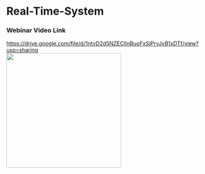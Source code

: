 # Real-Time-System
### Webinar Video Link
https://drive.google.com/file/d/1ntvD2d5NZEClInBuoFxSjPrvJvB1xDTf/view?usp=sharing  
<img src="https://user-images.githubusercontent.com/76240694/119287069-50a4b100-bc78-11eb-803d-8aa482691bbc.jpg" width="300">
